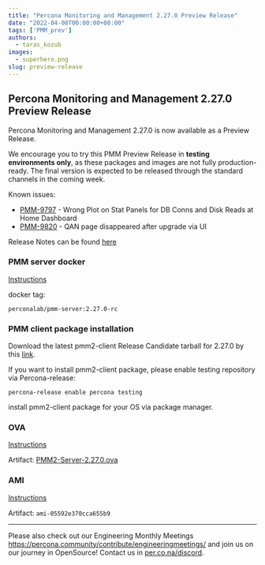 ```yaml
---
title: "Percona Monitoring and Management 2.27.0 Preview Release"
date: "2022-04-08T00:00:00+00:00"
tags: ['PMM_prev']
authors:
  - taras_kozub
images:
  - superhero.png
slug: preview-release
---
```


## Percona Monitoring and Management 2.27.0 Preview Release

Percona Monitoring and Management 2.27.0 is now available as a Preview Release.

We encourage you to try this PMM Preview Release in **testing environments only**, as these packages and images are not fully production-ready. The final version is expected to be released through the standard channels in the coming week.

Known issues:
- [PMM-9797](https://jira.percona.com/browse/PMM-9797) - Wrong Plot on Stat Panels for DB Conns and Disk Reads at Home Dashboard
- [PMM-9820](https://jira.percona.com/browse/PMM-9820) - QAN page disappeared after upgrade via UI

Release Notes can be found [here](https://pmm-doc-release-pr-726.onrender.com/release-notes/2.27.0.html)

### PMM server docker

[Instructions](https://www.percona.com/doc/percona-monitoring-and-management/2.x/setting-up/server/docker.html)

docker tag:

`perconalab/pmm-server:2.27.0-rc`

### PMM client package installation

Download the latest pmm2-client Release Candidate tarball for 2.27.0 by this [link](https://s3.us-east-2.amazonaws.com/pmm-build-cache/PR-BUILDS/pmm2-client/pmm2-client-latest-3622.tar.gz).


If you want to install pmm2-client package, please enable testing repository via Percona-release: 
```
percona-release enable percona testing
```

install pmm2-client package for your OS via package manager.

### OVA 

[Instructions](https://www.percona.com/doc/percona-monitoring-and-management/2.x/setting-up/server/virtual-appliance.html)

Artifact: [PMM2-Server-2.27.0.ova](http://percona-vm.s3.amazonaws.com/PMM2-Server-2.27.0.ova)

### AMI 

[Instructions](https://www.percona.com/doc/percona-monitoring-and-management/2.x/setting-up/server/aws.html)

Artifact: `ami-05592e370cca655b9`

---

Please also check out our Engineering Monthly Meetings https://percona.community/contribute/engineeringmeetings/ and join us on our journey in OpenSource! Contact us in [per.co.na/discord](https://per.co.na/discord).
